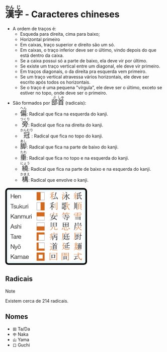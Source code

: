 # <ruby>漢<rt>かん</rt>字<rt>じ</rt></ruby> - Caracteres chineses

-   A ordem de traços é:
    -   Esqueda para direita, cima para baixo;
    -   Horizontal primeiro
    -   Em caixas, traço superior e direito são um só.
    -   Em caixas, o traço inferior deve ser o último, vindo depois do que está dentro da caixa.
    -   Se a caixa possui só a parte de baixo, ela deve vir por último.
    -   Se existe um traço vertical entre um diagonal, ele deve vir primeiro.
    -   Em traços diagonais, o da direita pra esquerda vem primeiro.
    -   Se um traço vertical atravessa vários horizontais, ele deve ser escrito após todos os horizontais.
    -   Se o traço é uma pequena "vírgula", ele deve ser o último, exceto se estiver no topo, onde deve ser o primeiro.
-   São formados por <font size="5"><code><ruby>部<rt>ぶ</rt>首<rt>しゅ</rt></ruby></code></font> (radicais):
    -   <font size="5"><code><ruby>偏<rt>へん</rt></ruby></code></font>: Radical que fica na esquerda do kanji.
    -   <font size="5"><code><ruby>旁<rt>つくり</rt></ruby></code></font>: Radical que fica na direita do kanji.
    -   <font size="5"><code><ruby>冠<rt>かんむり</rt></ruby></code></font>: Radical que fica no topo do kanji.
    -   <font size="5"><code><ruby>脚<rt>あし</rt></ruby></code></font>: Radical que fica na parte de baixo do kanji.
    -   <font size="5"><code><ruby>垂<rt>たれ</rt></ruby></code></font>: Radical que fica no topo e na esquerda do kanji.
    -   <font size="5"><code><ruby>繞<rt>にょう</rt></ruby></code></font>: Radical que fica na parte de baixo e na esquerda do kanji.
    -   <font size="5"><code><ruby>構<rt>かまえ</rt></ruby></code></font>: Radical que envolve o kanji.

<img src="../assets/images/bushu.png" alt="Classificação gramatical" style="width:15rem; background-color: #E8F9FD; border-radius: 10px; padding: 5px;border: 5px black solid;
"/>

## Radicais

> [!NOTE]
> Existem cerca de 214 radicais.

## Nomes

-   `田` Ta/Da
-   `中` Naka
-   `山` Yama
-   `口` Guchi
